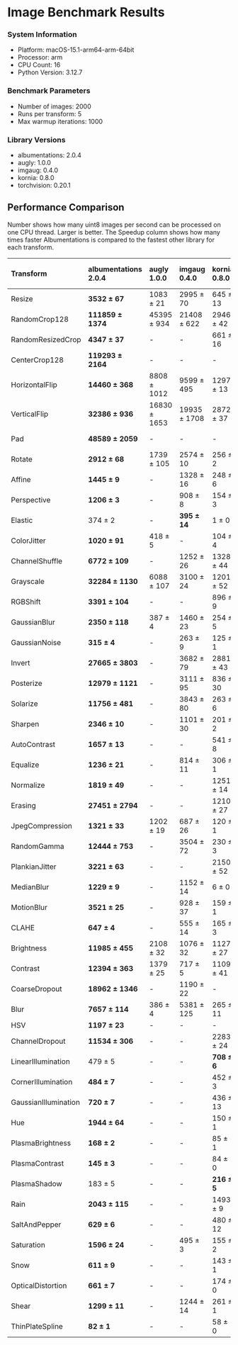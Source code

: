 # Image Benchmark Results

### System Information

- Platform: macOS-15.1-arm64-arm-64bit
- Processor: arm
- CPU Count: 16
- Python Version: 3.12.7

### Benchmark Parameters

- Number of images: 2000
- Runs per transform: 5
- Max warmup iterations: 1000


### Library Versions

- albumentations: 2.0.4
- augly: 1.0.0
- imgaug: 0.4.0
- kornia: 0.8.0
- torchvision: 0.20.1

## Performance Comparison

Number shows how many uint8 images per second can be processed on one CPU thread. Larger is better.
The Speedup column shows how many times faster Albumentations is compared to the fastest other library for each transform.

| Transform            | albumentations<br>2.0.4   | augly<br>1.0.0   | imgaug<br>0.4.0   | kornia<br>0.8.0   | torchvision<br>0.20.1   | Speedup<br>(Alb/fastest other)   |
|:---------------------|:--------------------------|:-----------------|:------------------|:------------------|:------------------------|:---------------------------------|
| Resize               | **3532 ± 67**             | 1083 ± 21        | 2995 ± 70         | 645 ± 13          | 260 ± 9                 | 1.18×                            |
| RandomCrop128        | **111859 ± 1374**         | 45395 ± 934      | 21408 ± 622       | 2946 ± 42         | 31450 ± 249             | 2.46×                            |
| RandomResizedCrop    | **4347 ± 37**             | -                | -                 | 661 ± 16          | 837 ± 37                | 5.19×                            |
| CenterCrop128        | **119293 ± 2164**         | -                | -                 | -                 | -                       | N/A                              |
| HorizontalFlip       | **14460 ± 368**           | 8808 ± 1012      | 9599 ± 495        | 1297 ± 13         | 2486 ± 107              | 1.51×                            |
| VerticalFlip         | **32386 ± 936**           | 16830 ± 1653     | 19935 ± 1708      | 2872 ± 37         | 4696 ± 161              | 1.62×                            |
| Pad                  | **48589 ± 2059**          | -                | -                 | -                 | 4889 ± 183              | 9.94×                            |
| Rotate               | **2912 ± 68**             | 1739 ± 105       | 2574 ± 10         | 256 ± 2           | 258 ± 4                 | 1.13×                            |
| Affine               | **1445 ± 9**              | -                | 1328 ± 16         | 248 ± 6           | 188 ± 2                 | 1.09×                            |
| Perspective          | **1206 ± 3**              | -                | 908 ± 8           | 154 ± 3           | 147 ± 5                 | 1.33×                            |
| Elastic              | 374 ± 2                   | -                | **395 ± 14**      | 1 ± 0             | 3 ± 0                   | 0.95×                            |
| ColorJitter          | **1020 ± 91**             | 418 ± 5          | -                 | 104 ± 4           | 87 ± 1                  | 2.44×                            |
| ChannelShuffle       | **6772 ± 109**            | -                | 1252 ± 26         | 1328 ± 44         | 4417 ± 234              | 1.53×                            |
| Grayscale            | **32284 ± 1130**          | 6088 ± 107       | 3100 ± 24         | 1201 ± 52         | 2600 ± 23               | 5.30×                            |
| RGBShift             | **3391 ± 104**            | -                | -                 | 896 ± 9           | -                       | 3.79×                            |
| GaussianBlur         | **2350 ± 118**            | 387 ± 4          | 1460 ± 23         | 254 ± 5           | 127 ± 4                 | 1.61×                            |
| GaussianNoise        | **315 ± 4**               | -                | 263 ± 9           | 125 ± 1           | -                       | 1.20×                            |
| Invert               | **27665 ± 3803**          | -                | 3682 ± 79         | 2881 ± 43         | 4244 ± 30               | 6.52×                            |
| Posterize            | **12979 ± 1121**          | -                | 3111 ± 95         | 836 ± 30          | 4247 ± 26               | 3.06×                            |
| Solarize             | **11756 ± 481**           | -                | 3843 ± 80         | 263 ± 6           | 1032 ± 14               | 3.06×                            |
| Sharpen              | **2346 ± 10**             | -                | 1101 ± 30         | 201 ± 2           | 220 ± 3                 | 2.13×                            |
| AutoContrast         | **1657 ± 13**             | -                | -                 | 541 ± 8           | 344 ± 1                 | 3.06×                            |
| Equalize             | **1236 ± 21**             | -                | 814 ± 11          | 306 ± 1           | 795 ± 3                 | 1.52×                            |
| Normalize            | **1819 ± 49**             | -                | -                 | 1251 ± 14         | 1018 ± 7                | 1.45×                            |
| Erasing              | **27451 ± 2794**          | -                | -                 | 1210 ± 27         | 3577 ± 49               | 7.67×                            |
| JpegCompression      | **1321 ± 33**             | 1202 ± 19        | 687 ± 26          | 120 ± 1           | 889 ± 7                 | 1.10×                            |
| RandomGamma          | **12444 ± 753**           | -                | 3504 ± 72         | 230 ± 3           | -                       | 3.55×                            |
| PlankianJitter       | **3221 ± 63**             | -                | -                 | 2150 ± 52         | -                       | 1.50×                            |
| MedianBlur           | **1229 ± 9**              | -                | 1152 ± 14         | 6 ± 0             | -                       | 1.07×                            |
| MotionBlur           | **3521 ± 25**             | -                | 928 ± 37          | 159 ± 1           | -                       | 3.79×                            |
| CLAHE                | **647 ± 4**               | -                | 555 ± 14          | 165 ± 3           | -                       | 1.17×                            |
| Brightness           | **11985 ± 455**           | 2108 ± 32        | 1076 ± 32         | 1127 ± 27         | 854 ± 13                | 5.68×                            |
| Contrast             | **12394 ± 363**           | 1379 ± 25        | 717 ± 5           | 1109 ± 41         | 602 ± 13                | 8.99×                            |
| CoarseDropout        | **18962 ± 1346**          | -                | 1190 ± 22         | -                 | -                       | 15.93×                           |
| Blur                 | **7657 ± 114**            | 386 ± 4          | 5381 ± 125        | 265 ± 11          | -                       | 1.42×                            |
| HSV                  | **1197 ± 23**             | -                | -                 | -                 | -                       | N/A                              |
| ChannelDropout       | **11534 ± 306**           | -                | -                 | 2283 ± 24         | -                       | 5.05×                            |
| LinearIllumination   | 479 ± 5                   | -                | -                 | **708 ± 6**       | -                       | 0.68×                            |
| CornerIllumination   | **484 ± 7**               | -                | -                 | 452 ± 3           | -                       | 1.07×                            |
| GaussianIllumination | **720 ± 7**               | -                | -                 | 436 ± 13          | -                       | 1.65×                            |
| Hue                  | **1944 ± 64**             | -                | -                 | 150 ± 1           | -                       | 12.98×                           |
| PlasmaBrightness     | **168 ± 2**               | -                | -                 | 85 ± 1            | -                       | 1.98×                            |
| PlasmaContrast       | **145 ± 3**               | -                | -                 | 84 ± 0            | -                       | 1.71×                            |
| PlasmaShadow         | 183 ± 5                   | -                | -                 | **216 ± 5**       | -                       | 0.85×                            |
| Rain                 | **2043 ± 115**            | -                | -                 | 1493 ± 9          | -                       | 1.37×                            |
| SaltAndPepper        | **629 ± 6**               | -                | -                 | 480 ± 12          | -                       | 1.31×                            |
| Saturation           | **1596 ± 24**             | -                | 495 ± 3           | 155 ± 2           | -                       | 3.22×                            |
| Snow                 | **611 ± 9**               | -                | -                 | 143 ± 1           | -                       | 4.28×                            |
| OpticalDistortion    | **661 ± 7**               | -                | -                 | 174 ± 0           | -                       | 3.80×                            |
| Shear                | **1299 ± 11**             | -                | 1244 ± 14         | 261 ± 1           | -                       | 1.04×                            |
| ThinPlateSpline      | **82 ± 1**                | -                | -                 | 58 ± 0            | -                       | 1.41×                            |
